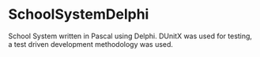 # SchoolSystemDelphi
School System written in Pascal using Delphi. DUnitX was used for testing, a test driven development methodology was used.
